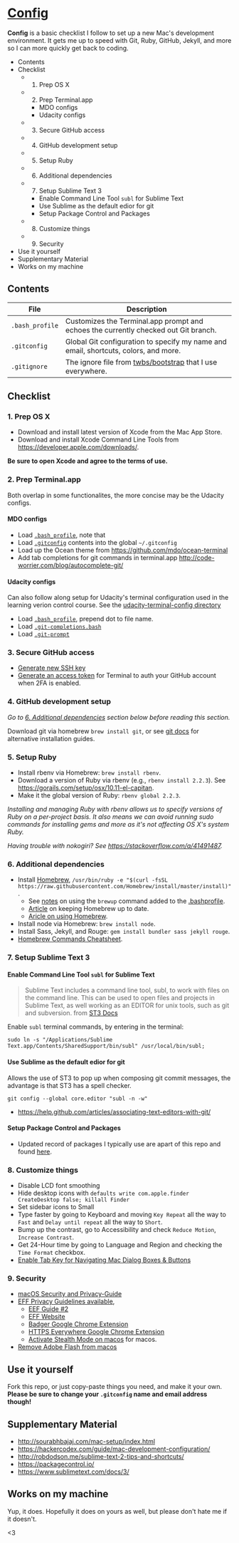 # [Config](https://github.com/tyler-vs/config)

**Config** is a basic checklist I follow to set up a new Mac's development environment. It gets me up to speed with Git, Ruby, GitHub, Jekyll, and more so I can more quickly get back to coding.


<!-- MarkdownTOC -->

- Contents
- Checklist
  - 1. Prep OS X
  - 2. Prep Terminal.app
    - MDO configs
    - Udacity configs
  - 3. Secure GitHub access
  - 4. GitHub development setup
  - 5. Setup Ruby
  - 6. Additional dependencies
  - 7. Setup Sublime Text 3
    - Enable Command Line Tool `subl` for Sublime Text
    - Use Sublime as the default edior for git
    - Setup Package Control and Packages
  - 8. Customize things
  - 9. Security
- Use it yourself
- Supplementary Material
- Works on my machine

<!-- /MarkdownTOC -->


## Contents

| File | Description |
| --- | --- |
| `.bash_profile` | Customizes the Terminal.app prompt and echoes the currently checked out Git branch. |
| `.gitconfig` | Global Git configuration to specify my name and email, shortcuts, colors, and more. |
| `.gitignore` | The ignore file from [twbs/bootstrap](https://github.com/twbs/bootstrap) that I use everywhere. |

## Checklist

### 1. Prep OS X

- Download and install latest version of Xcode from the Mac App Store.
- Download and install Xcode Command Line Tools from <https://developer.apple.com/downloads/>.

**Be sure to open Xcode and agree to the terms of use.**

### 2. Prep Terminal.app

Both overlap in some functionalites, the more concise may be the Udacity configs.

#### MDO configs

- Load [`.bash_profile`](/.bash_profile), note that 
- Load [`.gitconfig`](/.gitconfig) contents into the global `~/.gitconfig`
- Load up the Ocean theme from <https://github.com/mdo/ocean-terminal>
- Add tab completions for git commands in terminal.app <http://code-worrier.com/blog/autocomplete-git/>

#### Udacity configs

Can also follow along setup for Udacity's terminal configuration used in the learning verion control course. See the [udacity-terminal-config directory](./udacity-terminal-config)

- Load [`.bash_profile`](./udacity-terminal-config/bash_profile), prepend dot to file name.
- Load [`.git-completions.bash`](./udacity-terminal-config/.git-completions.bash)
- Load [`.git-prompt`](./udacity-terminal-config/.git-prompt)

### 3. Secure GitHub access

- [Generate new SSH key](https://help.github.com/articles/generating-ssh-keys/)
- [Generate an access token](https://help.github.com/articles/creating-an-access-token-for-command-line-use/) for Terminal to auth your GitHub account when 2FA is enabled.

### 4. GitHub development setup

*Go to [6. Additional dependencies](6.-additional-dependencies) section below before reading this section.*

Download git via homebrew `brew install git`, or see [git docs](https://git-scm.com/book/en/v1/Getting-Started-Installing-Git) for alternative installation guides.


### 5. Setup Ruby

- Install rbenv via Homebrew: `brew install rbenv`.
- Download a version of Ruby via rbenv (e.g., `rbenv install 2.2.3`). See <https://gorails.com/setup/osx/10.11-el-capitan>.
- Make it the global version of Ruby: `rbenv global 2.2.3`.

*Installing and managing Ruby with rbenv allows us to specify versions of Ruby on a per-project basis. It also means we can avoid running sudo commands for installing gems and more as it's not affecting OS X's system Ruby.*

*Having trouble with nokogiri? See <https://stackoverflow.com/a/41491487>.*

### 6. Additional dependencies

- Install [Homebrew](https://brew.sh/), `/usr/bin/ruby -e "$(curl -fsSL https://raw.githubusercontent.com/Homebrew/install/master/install)"`.
  - See [notes](https://gist.github.com/indiesquidge/ec010eca3ffa254788c2) on using the `brewup` command added to the [.bashprofile](./.base_profile).
  - [Article](https://www.safaribooksonline.com/blog/2014/03/18/keeping-homebrew-date/) on keeping Homebrew up to date.
  - [Aricle on using Homebrew](https://hackercodex.com/guide/mac-development-configuration/).
- Install node via Homebrew: `brew install node`.
- Install Sass, Jekyll, and Rouge: `gem install bundler sass jekyll rouge`.
- [Homebrew Commands Cheatsheet](https://devhints.io/homebrew).


### 7. Setup Sublime Text 3

#### Enable Command Line Tool `subl` for Sublime Text

> Sublime Text includes a command line tool, subl, to work with files on the command line. This can be used to open files and projects in Sublime Text, as well working as an EDITOR for unix tools, such as git and subversion.
> from [ST3 Docs](https://www.sublimetext.com/docs/3/osx_command_line.html)

Enable `subl` terminal commands, by entering in the terminal:

```
sudo ln -s "/Applications/Sublime Text.app/Contents/SharedSupport/bin/subl" /usr/local/bin/subl;
```


#### Use Sublime as the default edior for git

Allows the use of ST3 to pop up when composing git commit messages, the advantage is that ST3 has a spell checker.

`git config --global core.editor "subl -n -w"`

- <https://help.github.com/articles/associating-text-editors-with-git/>


#### Setup Package Control and Packages

- Updated record of packages I typically use are apart of this repo and found [here](./docs/sublime-plugins.md).

### 8. Customize things

- Disable LCD font smoothing
- Hide desktop icons with `defaults write com.apple.finder CreateDesktop false; killall Finder`
- Set sidebar icons to Small
- Type faster by going to Keyboard and moving `Key Repeat` all the way to `Fast` and `Delay until repeat` all the way to `Short`.
- Bump up the contrast, go to Accessibility and check `Reduce Motion`, `Increase Contrast`.
- Get 24-Hour time by going to Language and Region and checking the `Time Format` checkbox.
- [Enable Tab Key for Navigating Mac Dialog Boxes & Buttons](./docs/tab-buttons-in-mac-dialogs.md)

### 9. Security

- [macOS Security and Privacy-Guide](https://github.com/drduh/macOS-Security-and-Privacy-Guide)
- [EFF Privacy Guidelines available](https://www.eff.org/deeplinks/2015/11/guide-google-account-privacy-settings-students), 
  - [EEF Guide #2](https://ssd.eff.org/)
  - [EFF Website](https://www.eff.org/)
  - [Badger Google Chrome Extension](https://chrome.google.com/webstore/detail/privacy-badger/pkehgijcmpdhfbdbbnkijodmdjhbjlgp/related?hl=en-US)
  - [HTTPS Everywhere Google Chrome Extension](https://chrome.google.com/webstore/detail/https-everywhere/gcbommkclmclpchllfjekcdonpmejbdp/related?hl=en)
  - [Activate Stealth Mode on macos](https://support.apple.com/kb/PH25606?locale=en_US) for macos.
- [Remove Adobe Flash from macos](https://helpx.adobe.com/flash-player/kb/uninstall-flash-player-mac-os.html)

## Use it yourself

Fork this repo, or just copy-paste things you need, and make it your own. **Please be sure to change your `.gitconfig` name and email address though!**

## Supplementary Material

- <http://sourabhbajaj.com/mac-setup/index.html>
- <https://hackercodex.com/guide/mac-development-configuration/>
- <http://robdodson.me/sublime-text-2-tips-and-shortcuts/>
- <https://packagecontrol.io/>
- <https://www.sublimetext.com/docs/3/>

## Works on my machine

Yup, it does. Hopefully it does on yours as well, but please don't hate me if it doesn't.

<3
